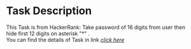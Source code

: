# **Task Description**
This Task is from HackerRank: Take password of 16 digits from user then hide first 12 digits on asterisk "*" .
<br />
 You can find the details of Task in link                  [_click here_](https://www.hackerrank.com/challenges/sed-command-4/problem?isFullScreen=true)
 


